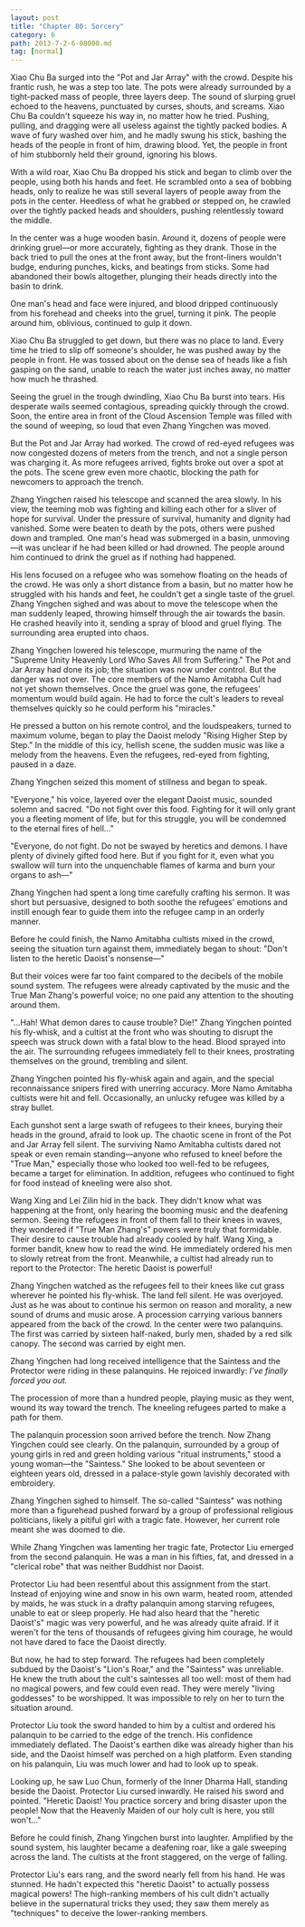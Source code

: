 ```yaml
---
layout: post
title: "Chapter 80: Sorcery"
category: 6
path: 2013-7-2-6-08000.md
tag: [normal]
---
```


Xiao Chu Ba surged into the "Pot and Jar Array" with the crowd. Despite his frantic rush, he was a step too late. The pots were already surrounded by a tight-packed mass of people, three layers deep. The sound of slurping gruel echoed to the heavens, punctuated by curses, shouts, and screams. Xiao Chu Ba couldn't squeeze his way in, no matter how he tried. Pushing, pulling, and dragging were all useless against the tightly packed bodies. A wave of fury washed over him, and he madly swung his stick, bashing the heads of the people in front of him, drawing blood. Yet, the people in front of him stubbornly held their ground, ignoring his blows.

With a wild roar, Xiao Chu Ba dropped his stick and began to climb over the people, using both his hands and feet. He scrambled onto a sea of bobbing heads, only to realize he was still several layers of people away from the pots in the center. Heedless of what he grabbed or stepped on, he crawled over the tightly packed heads and shoulders, pushing relentlessly toward the middle.

In the center was a huge wooden basin. Around it, dozens of people were drinking gruel—or more accurately, fighting as they drank. Those in the back tried to pull the ones at the front away, but the front-liners wouldn't budge, enduring punches, kicks, and beatings from sticks. Some had abandoned their bowls altogether, plunging their heads directly into the basin to drink.

One man's head and face were injured, and blood dripped continuously from his forehead and cheeks into the gruel, turning it pink. The people around him, oblivious, continued to gulp it down.

Xiao Chu Ba struggled to get down, but there was no place to land. Every time he tried to slip off someone's shoulder, he was pushed away by the people in front. He was tossed about on the dense sea of heads like a fish gasping on the sand, unable to reach the water just inches away, no matter how much he thrashed.

Seeing the gruel in the trough dwindling, Xiao Chu Ba burst into tears. His desperate wails seemed contagious, spreading quickly through the crowd. Soon, the entire area in front of the Cloud Ascension Temple was filled with the sound of weeping, so loud that even Zhang Yingchen was moved.

But the Pot and Jar Array had worked. The crowd of red-eyed refugees was now congested dozens of meters from the trench, and not a single person was charging it. As more refugees arrived, fights broke out over a spot at the pots. The scene grew even more chaotic, blocking the path for newcomers to approach the trench.

Zhang Yingchen raised his telescope and scanned the area slowly. In his view, the teeming mob was fighting and killing each other for a sliver of hope for survival. Under the pressure of survival, humanity and dignity had vanished. Some were beaten to death by the pots, others were pushed down and trampled. One man's head was submerged in a basin, unmoving—it was unclear if he had been killed or had drowned. The people around him continued to drink the gruel as if nothing had happened.

His lens focused on a refugee who was somehow floating on the heads of the crowd. He was only a short distance from a basin, but no matter how he struggled with his hands and feet, he couldn't get a single taste of the gruel. Zhang Yingchen sighed and was about to move the telescope when the man suddenly leaped, throwing himself through the air towards the basin. He crashed heavily into it, sending a spray of blood and gruel flying. The surrounding area erupted into chaos.

Zhang Yingchen lowered his telescope, murmuring the name of the "Supreme Unity Heavenly Lord Who Saves All from Suffering." The Pot and Jar Array had done its job; the situation was now under control. But the danger was not over. The core members of the Namo Amitabha Cult had not yet shown themselves. Once the gruel was gone, the refugees' momentum would build again. He had to force the cult's leaders to reveal themselves quickly so he could perform his "miracles."

He pressed a button on his remote control, and the loudspeakers, turned to maximum volume, began to play the Daoist melody "Rising Higher Step by Step." In the middle of this icy, hellish scene, the sudden music was like a melody from the heavens. Even the refugees, red-eyed from fighting, paused in a daze.

Zhang Yingchen seized this moment of stillness and began to speak.

"Everyone," his voice, layered over the elegant Daoist music, sounded solemn and sacred. "Do not fight over this food. Fighting for it will only grant you a fleeting moment of life, but for this struggle, you will be condemned to the eternal fires of hell..."

"Everyone, do not fight. Do not be swayed by heretics and demons. I have plenty of divinely gifted food here. But if you fight for it, even what you swallow will turn into the unquenchable flames of karma and burn your organs to ash—"

Zhang Yingchen had spent a long time carefully crafting his sermon. It was short but persuasive, designed to both soothe the refugees' emotions and instill enough fear to guide them into the refugee camp in an orderly manner.

Before he could finish, the Namo Amitabha cultists mixed in the crowd, seeing the situation turn against them, immediately began to shout: "Don't listen to the heretic Daoist's nonsense—"

But their voices were far too faint compared to the decibels of the mobile sound system. The refugees were already captivated by the music and the True Man Zhang's powerful voice; no one paid any attention to the shouting around them.

"...Hah! What demon dares to cause trouble? Die!" Zhang Yingchen pointed his fly-whisk, and a cultist at the front who was shouting to disrupt the speech was struck down with a fatal blow to the head. Blood sprayed into the air. The surrounding refugees immediately fell to their knees, prostrating themselves on the ground, trembling and silent.

Zhang Yingchen pointed his fly-whisk again and again, and the special reconnaissance snipers fired with unerring accuracy. More Namo Amitabha cultists were hit and fell. Occasionally, an unlucky refugee was killed by a stray bullet.

Each gunshot sent a large swath of refugees to their knees, burying their heads in the ground, afraid to look up. The chaotic scene in front of the Pot and Jar Array fell silent. The surviving Namo Amitabha cultists dared not speak or even remain standing—anyone who refused to kneel before the "True Man," especially those who looked too well-fed to be refugees, became a target for elimination. In addition, refugees who continued to fight for food instead of kneeling were also shot.

Wang Xing and Lei Zilin hid in the back. They didn't know what was happening at the front, only hearing the booming music and the deafening sermon. Seeing the refugees in front of them fall to their knees in waves, they wondered if "True Man Zhang's" powers were truly that formidable. Their desire to cause trouble had already cooled by half. Wang Xing, a former bandit, knew how to read the wind. He immediately ordered his men to slowly retreat from the front. Meanwhile, a cultist had already run to report to the Protector: The heretic Daoist is powerful!

Zhang Yingchen watched as the refugees fell to their knees like cut grass wherever he pointed his fly-whisk. The land fell silent. He was overjoyed. Just as he was about to continue his sermon on reason and morality, a new sound of drums and music arose. A procession carrying various banners appeared from the back of the crowd. In the center were two palanquins. The first was carried by sixteen half-naked, burly men, shaded by a red silk canopy. The second was carried by eight men.

Zhang Yingchen had long received intelligence that the Saintess and the Protector were riding in these palanquins. He rejoiced inwardly: *I've finally forced you out.*

The procession of more than a hundred people, playing music as they went, wound its way toward the trench. The kneeling refugees parted to make a path for them.

The palanquin procession soon arrived before the trench. Now Zhang Yingchen could see clearly. On the palanquin, surrounded by a group of young girls in red and green holding various "ritual instruments," stood a young woman—the "Saintess." She looked to be about seventeen or eighteen years old, dressed in a palace-style gown lavishly decorated with embroidery.

Zhang Yingchen sighed to himself. The so-called "Saintess" was nothing more than a figurehead pushed forward by a group of professional religious politicians, likely a pitiful girl with a tragic fate. However, her current role meant she was doomed to die.

While Zhang Yingchen was lamenting her tragic fate, Protector Liu emerged from the second palanquin. He was a man in his fifties, fat, and dressed in a "clerical robe" that was neither Buddhist nor Daoist.

Protector Liu had been resentful about this assignment from the start. Instead of enjoying wine and snow in his own warm, heated room, attended by maids, he was stuck in a drafty palanquin among starving refugees, unable to eat or sleep properly. He had also heard that the "heretic Daoist's" magic was very powerful, and he was already quite afraid. If it weren't for the tens of thousands of refugees giving him courage, he would not have dared to face the Daoist directly.

But now, he had to step forward. The refugees had been completely subdued by the Daoist's "Lion's Roar," and the "Saintess" was unreliable. He knew the truth about the cult's saintesses all too well: most of them had no magical powers, and few could even read. They were merely "living goddesses" to be worshipped. It was impossible to rely on her to turn the situation around.

Protector Liu took the sword handed to him by a cultist and ordered his palanquin to be carried to the edge of the trench. His confidence immediately deflated. The Daoist's earthen dike was already higher than his side, and the Daoist himself was perched on a high platform. Even standing on his palanquin, Liu was much lower and had to look up to speak.

Looking up, he saw Luo Chun, formerly of the Inner Dharma Hall, standing beside the Daoist. Protector Liu cursed inwardly. He raised his sword and pointed. "Heretic Daoist! You practice sorcery and bring disaster upon the people! Now that the Heavenly Maiden of our holy cult is here, you still won't..."

Before he could finish, Zhang Yingchen burst into laughter. Amplified by the sound system, his laughter became a deafening roar, like a gale sweeping across the land. The cultists at the front staggered, on the verge of falling.

Protector Liu's ears rang, and the sword nearly fell from his hand. He was stunned. He hadn't expected this "heretic Daoist" to actually possess magical powers! The high-ranking members of his cult didn't actually believe in the supernatural tricks they used; they saw them merely as "techniques" to deceive the lower-ranking members.